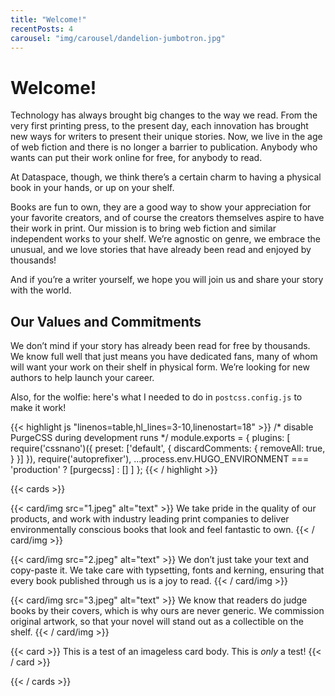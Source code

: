 ```yaml
---
title: "Welcome!"
recentPosts: 4
carousel: "img/carousel/dandelion-jumbotron.jpg"
---
```


# Welcome!

Technology has always brought big changes to the way we read. From the very
first printing press, to the present day, each innovation has brought new ways
for writers to present their unique stories. Now, we live in the age of web
fiction and there is no longer a barrier to publication. Anybody who wants can
put their work online for free, for anybody to read.

At Dataspace, though, we think there’s a certain charm to having a physical book
in your hands, or up on your shelf.

Books are fun to own, they are a good way to show your appreciation for your
favorite creators, and of course the creators themselves aspire to have their
work in print. Our mission is to bring web fiction and similar independent works
to your shelf. We’re agnostic on genre, we embrace the unusual, and we love
stories that have already been read and enjoyed by thousands!

And if you’re a writer yourself, we hope you will join us and share your story
with the world.

## Our Values and Commitments

We don’t mind if your story has already been read for free by thousands. We know
full well that just means you have dedicated fans, many of whom will want your
work on their shelf in physical form. We’re looking for new authors to help
launch your career.

Also, for the wolfie: here's what I needed to do in `postcss.config.js` to make
it work!

{{< highlight js "linenos=table,hl_lines=3-10,linenostart=18" >}}
/* disable PurgeCSS during development runs */
module.exports = {
  plugins: [
    require('cssnano')({
      preset: ['default', {
        discardComments: {
          removeAll: true,
        }
      }]
    }),
    require('autoprefixer'),
    ...process.env.HUGO_ENVIRONMENT === 'production'
      ? [purgecss]
      : []
    ]
};
{{< / highlight >}}

{{< cards >}}

{{< card/img src="1.jpeg" alt="text" >}}
We take pride in the quality of our products, and work with industry leading
print companies to deliver environmentally conscious books that look and feel
fantastic to own.
{{< / card/img >}}

{{< card/img src="2.jpeg" alt="text" >}}
We don’t just take your text and copy-paste it. We take care with typsetting,
fonts and kerning, ensuring that every book published through us is a joy to
read.
{{< / card/img >}}

{{< card/img src="3.jpeg" alt="text" >}}
We know that readers do judge books by their covers, which is why ours are never
generic. We commission original artwork, so that your novel will stand out as a
collectible on the shelf.
{{< / card/img >}}

{{< card >}}
This is a test of an imageless card body. This is *only* a test!
{{< / card >}}

{{< / cards >}}

